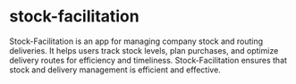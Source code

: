 # stock-facilitation
Stock-Facilitation is an app for managing company stock and routing deliveries. It helps users track stock levels, plan purchases, and optimize delivery routes for efficiency and timeliness. Stock-Facilitation ensures that stock and delivery management is efficient and effective.
